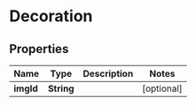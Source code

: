 

# Decoration


## Properties

| Name | Type | Description | Notes |
|------------ | ------------- | ------------- | -------------|
|**imgId** | **String** |  |  [optional] |



